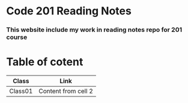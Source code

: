 # Code 201 Reading Notes

### **This website include my work in reading notes repo for 201 course**

# Table of cotent
Class | Link
----- | ----
Class01 | Content from cell 2